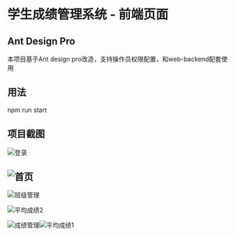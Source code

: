 

# 学生成绩管理系统 - 前端页面



## Ant Design Pro

本项目基于Ant design pro改造，支持操作员权限配置，和web-backend配套使用


## 用法
npm run start

## 项目截图

![登录](D:\0JAVA\web-frontend-origin\web-frontend\pic\登录.png)



## ![首页](D:\0JAVA\web-frontend-origin\web-frontend\pic\首页.png)

 

![班级管理](D:\0JAVA\web-frontend-origin\web-frontend\pic\系统管理.png)

![平均成绩2](D:\0JAVA\web-frontend-origin\web-frontend\pic\平均成绩2.png)

![成绩管理](D:\0JAVA\web-frontend-origin\web-frontend\pic\班级管理.png)![平均成绩1](D:\0JAVA\web-frontend-origin\web-frontend\pic\平均成绩1.png)
